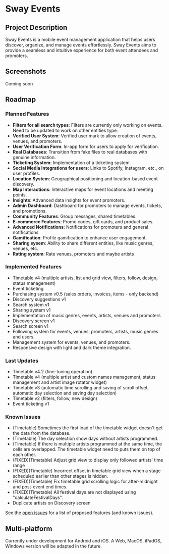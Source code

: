 # Sway Events

## Project Description
Sway Events is a mobile event management application that helps users discover, organize, and manage events effortlessly. Sway Events aims to provide a seamless and intuitive experience for both event attendees and promoters.

## Screenshots
Coming soon

## Roadmap

### Planned Features
* **Filters for all search types**: Filters are currently only working on events. Need to be updated to work on other entities type.
* **Verified User System**: Verified user mark to allow creation of events, venues, and promoters.
* **User Verification Form**: In-app form for users to apply for verification.
* **Real Databases**: Transition from fake files to real databases with genuine information.
* **Ticketing System**: Implementation of a ticketing system.
* **Social Media Integrations for users**: Links to Spotify, Instagram, etc., on user profiles.
* **Location System**: Geographical positioning and location-based event discovery.
* **Map Interactions**: Interactive maps for event locations and meeting points.
* **Insights**: Advanced data insights for event promoters.
* **Admin Dashboard**: Dashboard for promoters to manage events, tickets, and promotions.
* **Community Features**: Group messages, shared timetables.
* **E-commerce Features**: Promo codes, gift cards, and product sales.
* **Advanced Notifications**: Notifications for promoters and general notifications
* **Gamification**: Profile gamification to enhance user engagement.
* **Sharing sysem**: Ability to share different entities, like music genres, venues, etc.
* **Rating system**: Rate venues, promoters and maybe artists

### Implemented Features
* Timetable v4 (multiple artists, list and grid view, filters, follow, design, status management)
* Event ticketing
* Purchasing system v0.5 (sales orders, invoices, items - only backend)
* Discovery suggestions v1
* Search system v1
* Sharing system v1
* Implementation of music genres, events, artists, venues and promoters
* Discovery screen v1
* Search screen v1
* Following system for events, venues, promoters, artists, music genres and users.
* Management system for events, venues, and promoters.
* Responsive design with light and dark theme integration.

### Last Updates
* Timetable v4.2 (fine-tuning operation)
* Timetable v4 (multiple artist and custom names management, status management and artist image rotator widget)
* Timetable v3 (automatic time scrolling and saving of scroll offset, automatic day selection and saving day selection)
* Timetable v2 (filters, follow, new design)
* Event ticketing v1

### Known Issues
* (Timetable) Sometimes the first load of the timetable widget doesn't get the data from the database.
* (Timetable) The day selection show days without artists programmed.
* (Timetable) If there is multiple artists programmed at the same time, the cells are overlapped. The timetable widget need to puts them on top of each other.
* (FIXED)(Timetable) Adjust grid view to display only followed artists' time range
* (FIXED)(Timetable) Incorrect offset in timetable grid view when a stage scheduled earlier than other stages is hidden.
* (FIXED)(Timetable) Fix timetable grid scrolling logic for after-midnight and post-event end times.
* (FIXED)(Timetable) All festival days are not displayed using "calculateFestivalDays".
* Duplicate artists on Discovery screen

See the [open issues](https://github.com/Sway/Sway-Events/issues) for a list of proposed features (and known issues).

## Multi-platform
Currently under development for Android and iOS. A Web, MacOS, iPadOS, Windows version will be adapted in the future.
